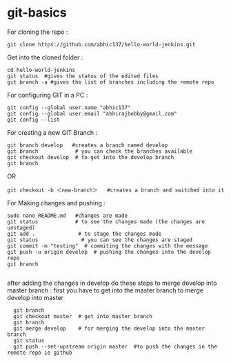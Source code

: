 # git-basics

For cloning the repo :
```
git clone https://github.com/abhic137/hello-world-jenkins.git
```
Get into the cloned folder :
```
cd hello-world-jenkins
git status  #gives the status of the edited files
git branch -a #gives the list of branches including the remote repo
``` 
For configuring GIT in a PC :
```
git config --global user.name "abhic137"
git config --global user.email "abhirajbobby@gmail.com"
git config --list
```
For creating a new GIT Branch :
```
git branch develop   #creates a branch named develop
git branch            # you can check the branches available
git checkout develop  # to get into the develop branch
git branch  
```
OR
```
git checkout -b ＜new-branch＞   #creates a branch and switched into it
```
For Making changes and pushing :
```
sudo nano README.md   #changes are made
git status            # to see the changes made (the changes are unstaged)
git add .              # to stage the changes made
git status              # you can see the changes are staged
git commit -m "testing"  # commiting the changes with the message
git push -u origin develop  # pushing the changes into the develop repo
git branch                 
 
```
after adding the changes in develop do these steps to merge develop into master branch :
first you have to get into the master branch to merge develop into master
``` 
  git branch
  git checkout master  # get into master branch
  git branch    
  git merge develop    # for merging the develop into the master branch 
  git status
  git push --set-upstream origin master  #to push the changes in the remote repo ie github
 ```


